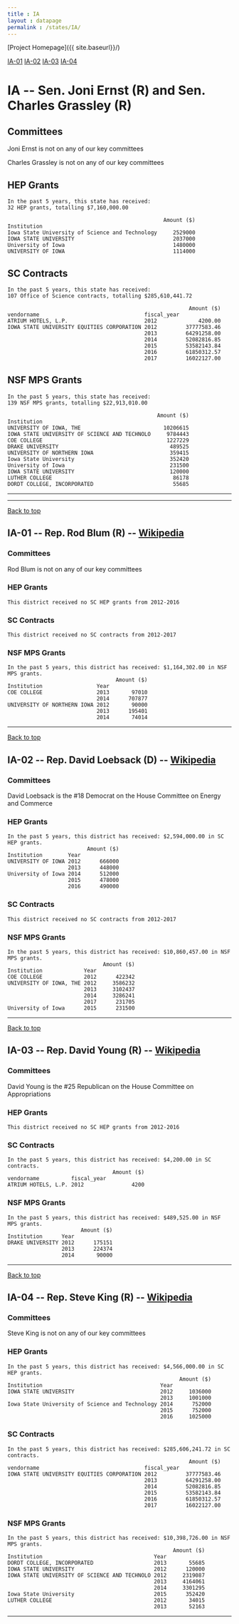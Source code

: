 ```yaml
---
title : IA
layout : datapage
permalink : /states/IA/
---
```

<a name="top"></a>
[Project Homepage]({{ site.baseurl}}/)


[IA-01](#IA-01)  [IA-02](#IA-02)  [IA-03](#IA-03)  [IA-04](#IA-04)  

# IA -- Sen. Joni Ernst (R) and  Sen. Charles Grassley (R)
## Committees
Joni Ernst is not on any of our key committees 

Charles Grassley is not on any of our key committees 

## HEP Grants
```
In the past 5 years, this state has received:
32 HEP grants, totalling $7,160,000.00
 
                                                 Amount ($)
Institution                                                
Iowa State University of Science and Technology     2529000
IOWA STATE UNIVERSITY                               2037000
University of Iowa                                  1480000
UNIVERSITY OF IOWA                                  1114000
```
## SC Contracts
```
In the past 5 years, this state has received:
107 Office of Science contracts, totalling $285,610,441.72
 
                                                         Amount ($)
vendorname                                 fiscal_year             
ATRIUM HOTELS, L.P.                        2012             4200.00
IOWA STATE UNIVERSITY EQUITIES CORPORATION 2012         37777583.46
                                           2013         64291258.00
                                           2014         52082816.85
                                           2015         53582143.84
                                           2016         61850312.57
                                           2017         16022127.00
```
## NSF MPS Grants
```
In the past 5 years, this state has received:
139 NSF MPS grants, totalling $22,913,010.00
 
                                               Amount ($)
Institution                                              
UNIVERSITY OF IOWA, THE                          10206615
IOWA STATE UNIVERSITY OF SCIENCE AND TECHNOLO     9784443
COE COLLEGE                                       1227229
DRAKE UNIVERSITY                                   489525
UNIVERSITY OF NORTHERN IOWA                        359415
Iowa State University                              352420
University of Iowa                                 231500
IOWA STATE UNIVERSITY                              120000
LUTHER COLLEGE                                      86178
DORDT COLLEGE, INCORPORATED                         55685
```
---
---
<a name="IA-01"></a>
[Back to top](#top)
## IA-01 -- Rep. Rod Blum (R) -- [Wikipedia](https://en.wikipedia.org/wiki/IA-01)
### Committees
Rod Blum is not on any of our key committees 

### HEP Grants
```
This district received no SC HEP grants from 2012-2016
```
### SC Contracts
```
This district received no SC contracts from 2012-2017
```
### NSF MPS Grants
```
In the past 5 years, this district has received: $1,164,302.00 in NSF MPS grants.
                                  Amount ($)
Institution                 Year            
COE COLLEGE                 2013       97010
                            2014      707877
UNIVERSITY OF NORTHERN IOWA 2012       90000
                            2013      195401
                            2014       74014
```
---
<a name="IA-02"></a>
[Back to top](#top)
## IA-02 -- Rep. David Loebsack (D) -- [Wikipedia](https://en.wikipedia.org/wiki/IA-02)
### Committees
David Loebsack is the #18 Democrat on the House Committee on Energy and Commerce 

### HEP Grants
```
In the past 5 years, this district has received: $2,594,000.00 in SC HEP grants.
                         Amount ($)
Institution        Year            
UNIVERSITY OF IOWA 2012      666000
                   2013      448000
University of Iowa 2014      512000
                   2015      478000
                   2016      490000
```
### SC Contracts
```
This district received no SC contracts from 2012-2017
```
### NSF MPS Grants
```
In the past 5 years, this district has received: $10,860,457.00 in NSF MPS grants.
                              Amount ($)
Institution             Year            
COE COLLEGE             2012      422342
UNIVERSITY OF IOWA, THE 2012     3586232
                        2013     3102437
                        2014     3286241
                        2017      231705
University of Iowa      2015      231500
```
---
<a name="IA-03"></a>
[Back to top](#top)
## IA-03 -- Rep. David Young (R) -- [Wikipedia](https://en.wikipedia.org/wiki/IA-03)
### Committees
David Young is the #25 Republican on the House Committee on Appropriations 

### HEP Grants
```
This district received no SC HEP grants from 2012-2016
```
### SC Contracts
```
In the past 5 years, this district has received: $4,200.00 in SC contracts.
                                 Amount ($)
vendorname          fiscal_year            
ATRIUM HOTELS, L.P. 2012               4200
```
### NSF MPS Grants
```
In the past 5 years, this district has received: $489,525.00 in NSF MPS grants.
                       Amount ($)
Institution      Year            
DRAKE UNIVERSITY 2012      175151
                 2013      224374
                 2014       90000
```
---
<a name="IA-04"></a>
[Back to top](#top)
## IA-04 -- Rep. Steve King (R) -- [Wikipedia](https://en.wikipedia.org/wiki/IA-04)
### Committees
Steve King is not on any of our key committees 

### HEP Grants
```
In the past 5 years, this district has received: $4,566,000.00 in SC HEP grants.
                                                      Amount ($)
Institution                                     Year            
IOWA STATE UNIVERSITY                           2012     1036000
                                                2013     1001000
Iowa State University of Science and Technology 2014      752000
                                                2015      752000
                                                2016     1025000
```
### SC Contracts
```
In the past 5 years, this district has received: $285,606,241.72 in SC contracts.
                                                         Amount ($)
vendorname                                 fiscal_year             
IOWA STATE UNIVERSITY EQUITIES CORPORATION 2012         37777583.46
                                           2013         64291258.00
                                           2014         52082816.85
                                           2015         53582143.84
                                           2016         61850312.57
                                           2017         16022127.00
```
### NSF MPS Grants
```
In the past 5 years, this district has received: $10,398,726.00 in NSF MPS grants.
                                                    Amount ($)
Institution                                   Year            
DORDT COLLEGE, INCORPORATED                   2013       55685
IOWA STATE UNIVERSITY                         2012      120000
IOWA STATE UNIVERSITY OF SCIENCE AND TECHNOLO 2012     2319087
                                              2013     4164061
                                              2014     3301295
Iowa State University                         2015      352420
LUTHER COLLEGE                                2012       34015
                                              2013       52163
```
---
